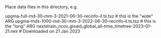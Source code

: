 Place data files in this directory, e.g.

upgma-full-md-30-mm-3-2021-06-30-recinfo-il.ts.tsz  # this is the "wide" ARG
upgma-mds-1000-md-30-mm-3-2022-06-30-recinfo-il.ts.tsz  # this is the "long" ARG
nextstrain_ncov_gisaid_global_all-time_timetree-2023-01-21.nex  # Downloaded on 21 Jan 2023
